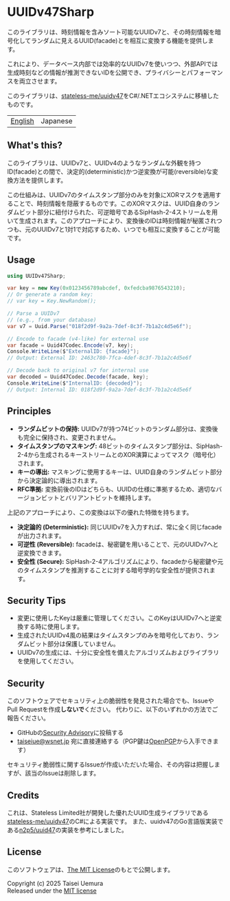 # UUIDv47Sharp
このライブラリは、時刻情報を含みソート可能なUUIDv7と、その時刻情報を暗号化してランダムに見えるUUID(facade)とを相互に変換する機能を提供します。

これにより、データベース内部では効率的なUUIDv7を使いつつ、外部APIでは生成時刻などの情報が推測できないIDを公開でき、プライバシーとパフォーマンスを両立させます。

このライブラリは、[stateless-me/uuidv47](https://github.com/stateless-me/uuidv47)をC#/.NETエコシステムに移植したものです。

|       |        |
|-------|--------|
|[English](./README.md)|Japanese|

## What's this?
このライブラリは、UUIDv7と、UUIDv4のようなランダムな外観を持つID(facade)との間で、決定的(deterministic)かつ逆変換が可能(reversible)な変換方法を提供します。

この仕組みは、UUIDv7のタイムスタンプ部分のみを対象にXORマスクを適用することで、時刻情報を隠蔽するものです。このXORマスクは、UUID自身のランダムビット部分に紐付けられた、可逆暗号であるSipHash-2-4ストリームを用いて生成されます。このアプローチにより、変換後のIDは時刻情報が秘匿されつつも、元のUUIDv7と1対1で対応するため、いつでも相互に変換することが可能です。

## Usage

```cs
using UUIDv47Sharp;

var key = new Key(0x0123456789abcdef, 0xfedcba9876543210);
// Or generate a random key:
// var key = Key.NewRandom();

// Parse a UUIDv7
// (e.g., from your database)
var v7 = Uuid.Parse("018f2d9f-9a2a-7def-8c3f-7b1a2c4d5e6f");

// Encode to facade (v4-like) for external use
var facade = Uuid47Codec.Encode(v7, key);
Console.WriteLine($"ExternalID: {facade}");
// Output: External ID: 2463c780-7fca-4def-8c3f-7b1a2c4d5e6f

// Decode back to original v7 for internal use
var decoded = Uuid47Codec.Decode(facade, key);
Console.WriteLine($"InternalID: {decoded}");
// Output: Internal ID: 018f2d9f-9a2a-7def-8c3f-7b1a2c4d5e6f
```

## Principles
- **ランダムビットの保持:** UUIDv7が持つ74ビットのランダム部分は、変換後も完全に保持され、変更されません。
- **タイムスタンプのマスキング:** 48ビットのタイムスタンプ部分は、SipHash-2-4から生成されるキーストリームとのXOR演算によってマスク（暗号化）されます。
- **キーの導出:** マスキングに使用するキーは、UUID自身のランダムビット部分から決定論的に導出されます。
- **RFC準拠:** 変換前後のIDはどちらも、UUIDの仕様に準拠するため、適切なバージョンビットとバリアントビットを維持します。

上記のアプローチにより、この変換は以下の優れた特徴を持ちます。

- **決定論的 (Deterministic):** 同じUUIDv7を入力すれば、常に全く同じfacadeが出力されます。
- **可逆性 (Reversible):** facadeは、秘密鍵を用いることで、元のUUIDv7へと逆変換できます。
- **安全性 (Secure):** SipHash-2-4アルゴリズムにより、facadeから秘密鍵や元のタイムスタンプを推測することに対する暗号学的な安全性が提供されます。

## Security Tips
- 変更に使用したKeyは厳重に管理してください。このKeyはUUIDv7へと逆変換する時に使用します。
- 生成されたUUIDv4風の結果はタイムスタンプのみを暗号化しており、ランダムビット部分は保護していません。
- UUIDv7の生成には、十分に安全性を備えたアルゴリズムおよびライブラリを使用してください。

## Security
このソフトウェアでセキュリティ上の脆弱性を発見された場合でも、IssueやPull Requestを作成**しないで**ください。 代わりに、以下のいずれかの方法でご報告ください。

- GitHubの[Security Advisory](https://github.com/taiseiue/UUIDv47Sharp/security/advisories)に投稿する
- taiseiue@wsnet.jp 宛に直接連絡する（PGP鍵は[OpenPGP](https://keys.openpgp.org/search?q=0D2E1F9F051058B2B360B34DA25AD3BFB865EC1E)から入手できます）

セキュリティ脆弱性に関するIssueが作成いただいた場合、その内容は把握しますが、該当のIssueは削除します。

## Credits
これは、Stateless Limited社が開発した優れたUUID生成ライブラリである[stateless-me/uuidv47](https://github.com/stateless-me/uuidv47)のC#による実装です。
また、uuidv47のGo言語版実装である[n2p5/uuid47](https://github.com/n2p5/uuid47)の実装を参考にしました。

## License

このソフトウェアは、[The MIT License](./LICENSE)のもとで公開します。

Copyright (c) 2025 Taisei Uemura  
Released under the [MIT license](./LICENSE)
